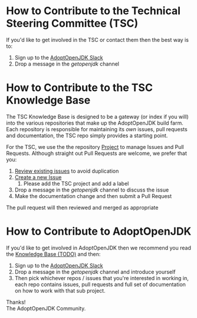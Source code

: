 # How to Contribute to the Technical Steering Committee (TSC)

If you'd like to get involved in the TSC or contact them then the best way is to:

 1. Sign up to the [AdoptOpenJDK Slack](https://adoptopenjdk.net/slack.html)
 1. Drop a message in the _getopenjdk_ channel

# How to Contribute to the TSC Knowledge Base

The TSC Knowledge Base is designed to be a gateway (or index if you will) into the various repositories that make up the 
AdoptOpenJDK build farm.  Each repository is responsible for maintaining its _own_ issues, pull requests and 
documentation, the TSC repo simply provides a starting point.

For the TSC, we use the the repository [Project](https://github.com/AdoptOpenJDK/TSC/projects/1) to manage Issues and Pull 
Requests.  Although straight out Pull Requests are welcome, we prefer that you:

 1. [Review existing issues](https://github.com/AdoptOpenJDK/TSC/issues/new) to avoid duplication
 1. [Create a new Issue](https://github.com/AdoptOpenJDK/TSC/issues/new)
    1. Please add the TSC project and add a label
 1. Drop a message in the _getopenjdk_ channel to discuss the issue
 1. Make the documentation change and then submit a Pull Request
 
The pull request will then reviewed and merged as appropriate

# How to Contribute to AdoptOpenJDK

If you'd like to get involved in AdoptOpenJDK then we recommend you read the [Knowledge Base (TODO)](TBA) and then:

 1. Sign up to the [AdoptOpenJDK Slack](https://adoptopenjdk.net/slack.html)
 1. Drop a message in the _getopenjdk_ channel and introduce yourself
 1. Then pick whichever repos / issues that you're interested in working in, each repo contains issues, pull requests 
 and full set of documentation on how to work with that sub project.

Thanks!<br>
The AdoptOpenJDK Community.

